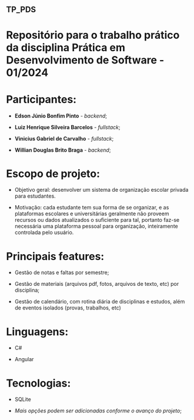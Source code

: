 ## TP_PDS
# Repositório para o trabalho prático da disciplina Prática em Desenvolvimento de Software - 01/2024

# **Participantes**:
- **Edson Júnio Bonfim Pinto** - *backend*;

- **Luiz Henrique Silveira Barcelos** - *fullstack*;

- **Vinicius Gabriel de Carvalho** - *fullstack*;

- **Willian Douglas Brito Braga** - *backend*;

# **Escopo de projeto**:

- Objetivo geral: desenvolver um sistema  de organização escolar privada para estudantes.

- Motivação: cada estudante tem sua forma de se organizar, e as plataformas escolares e universitárias geralmente não proveem recursos ou dados atualizados o suficiente para tal, portanto faz-se necessária uma plataforma pessoal para organização, inteiramente controlada pelo usuário.

# **Principais features**:
- Gestão de notas e faltas por semestre;

- Gestão de materiais (arquivos pdf, fotos, arquivos de texto, etc) por disciplina;

- Gestão de calendário, com rotina diária de disciplinas e estudos, além de eventos isolados (provas, trabalhos, etc)


# **Linguagens**:
- C#

- Angular

# **Tecnologias**:
- SQLite

- *Mais opções podem ser adicionadas conforme o avanço do projeto*;
